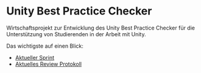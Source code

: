 # Unity Best Practice Checker

Wirtschaftsprojekt zur Entwicklung des Unity Best Practice Checker für die Unterstützung von Studierenden in der Arbeit mit Unity.

Das wichtigste auf einen Blick:
  - [Aktueller Sprint](https://gitlab.enterpriselab.ch/ImmersiveRealities/StudentProjects/wipro-hs20/unity-best-practice/unity-best-practice-checker/-/milestones/1)
  - [Aktuelles Review Protokoll](https://gitlab.enterpriselab.ch/ImmersiveRealities/StudentProjects/wipro-hs20/unity-best-practice/unity-best-practice-checker/-/wikis/Sprint-Reviews/Sprint-1-Review)
